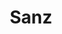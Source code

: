 ---
layout: experiment 
title: "Sanz"
description: "Minimalist Jekyll blogging template with elegant User Interface."
permalink: /labs/sanz
categories: labs
---
